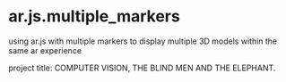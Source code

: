 # ar.js.multiple_markers
using ar.js with multiple markers to display multiple 3D models within the same ar experience

project title: COMPUTER VISION, THE BLIND MEN AND THE ELEPHANT.
